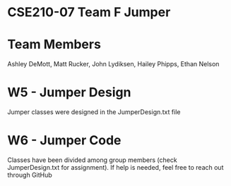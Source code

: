 # CSE210-07 Team F Jumper

# Team Members
Ashley DeMott, 
Matt Rucker, 
John Lydiksen, 
Hailey Phipps, 
Ethan Nelson

# W5 - Jumper Design
Jumper classes were designed in the JumperDesign.txt file

# W6 - Jumper Code
Classes have been divided among group members (check JumperDesign.txt for assignment). If help is needed, feel free to reach out through GitHub
